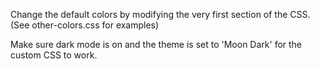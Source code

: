Change the default colors by modifying the very first section of the CSS. (See other-colors.css for examples)

Make sure dark mode is on and the theme is set to 'Moon Dark' for the custom CSS to work.
